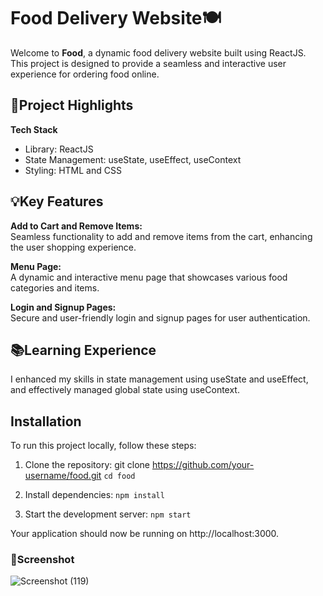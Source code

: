 
# Food Delivery Website🍽️

Welcome to **Food**, a dynamic food delivery website built using ReactJS. This project is designed to provide a seamless and interactive user experience for ordering food online.


## 🌟Project Highlights

**Tech Stack** 
* Library: ReactJS
* State Management: useState, useEffect, useContext
* Styling: HTML and CSS
## 💡Key Features

__Add to Cart and Remove Items:__ <br>
Seamless functionality to add and remove items from the cart, enhancing the user shopping experience.

__Menu Page:__<br>
A dynamic and interactive menu page that showcases various food categories and items.

__Login and Signup Pages:__<br>
Secure and user-friendly login and signup pages for user authentication.

## 📚Learning Experience
 I enhanced my skills in state management using useState and useEffect, and effectively managed global state using useContext.
 
## Installation
To run this project locally, follow these steps:
  1. Clone the repository:
    git clone https://github.com/your-username/food.git 
    `cd food`

2. Install dependencies:
`npm install`

3. Start the development server:
`npm start`

Your application should now be running on http://localhost:3000.
### 📸Screenshot
![Screenshot (119)](https://github.com/imsanthosh7/Food-delivery/assets/154437536/360c118b-b308-4a17-b25f-130221650fc1)
